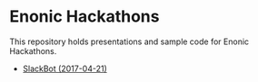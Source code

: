 # Enonic Hackathons

This repository holds presentations and sample code for Enonic Hackathons.

* [SlackBot (2017-04-21)](slackbot)
